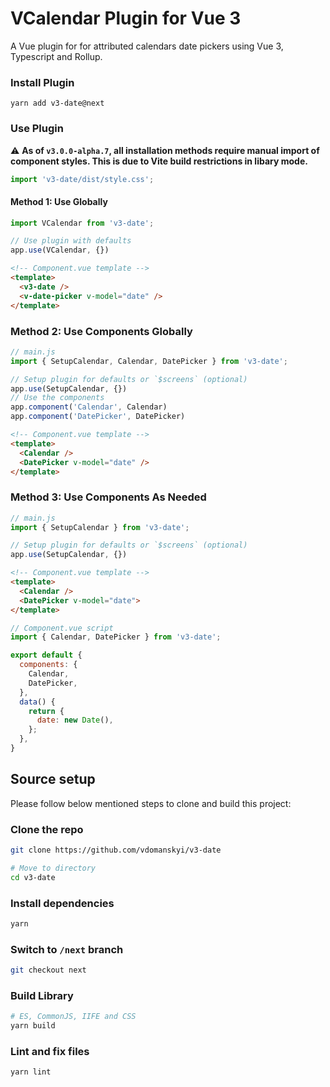 # VCalendar Plugin for Vue 3

A Vue plugin for for attributed calendars date pickers using Vue 3, Typescript and Rollup.

### Install Plugin

```shell
yarn add v3-date@next
```

### Use Plugin

:warning: **As of `v3.0.0-alpha.7`, all installation methods require manual import of component styles. This is due to Vite build restrictions in libary mode.**

```js
import 'v3-date/dist/style.css';
```

#### Method 1: Use Globally

```js
import VCalendar from 'v3-date';

// Use plugin with defaults
app.use(VCalendar, {})
```

```html
<!-- Component.vue template -->
<template>
  <v3-date />
  <v-date-picker v-model="date" />
</template>
```

### Method 2: Use Components Globally

```js
// main.js
import { SetupCalendar, Calendar, DatePicker } from 'v3-date';

// Setup plugin for defaults or `$screens` (optional)
app.use(SetupCalendar, {})
// Use the components
app.component('Calendar', Calendar)
app.component('DatePicker', DatePicker)
```

```html
<!-- Component.vue template -->
<template>
  <Calendar />
  <DatePicker v-model="date" />
</template>
```

### Method 3: Use Components As Needed

```js
// main.js
import { SetupCalendar } from 'v3-date';

// Setup plugin for defaults or `$screens` (optional)
app.use(SetupCalendar, {})
```

```html
<!-- Component.vue template -->
<template>
  <Calendar />
  <DatePicker v-model="date">
</template>
```

```js
// Component.vue script
import { Calendar, DatePicker } from 'v3-date';

export default {
  components: {
    Calendar,
    DatePicker,
  },
  data() {
    return {
      date: new Date(),
    };
  },
}
```

## Source setup

Please follow below mentioned steps to clone and build this project:

### Clone the repo

```sh
git clone https://github.com/vdomanskyi/v3-date

# Move to directory
cd v3-date
```

### Install dependencies

```sh
yarn
```

### Switch to `/next` branch

```sh
git checkout next
```

### Build Library

```sh
# ES, CommonJS, IIFE and CSS
yarn build
```

### Lint and fix files

```sh
yarn lint
```
